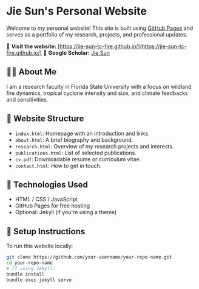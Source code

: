 # Jie Sun's Personal Website

Welcome to my personal website! This site is built using [GitHub Pages](https://pages.github.com/) and serves as a portfolio of my research, projects, and professional updates.

🔗 **Visit the website:** [https://jie-sun-tc-fire.github.io/](https://jie-sun-tc-fire.github.io/)
🔗 **Google Scholar:** [Jie Sun](https://scholar.google.com/citations?user=EBF2gqsAAAAJ&hl=en)

## 🧑‍💻 About Me

I am a research faculty in Florida State University with a focus on  wildland fire dynamics, tropical cyclone intensity and size, and climate feedbacks and sensitivities.  

## 📁 Website Structure

- `index.html`: Homepage with an introduction and links.
- `about.html`: A brief biography and background.
- `research.html`: Overview of my research projects and interests.
- `publications.html`: List of selected publications.
- `cv.pdf`: Downloadable resume or curriculum vitae.
- `contact.html`: How to get in touch.

## 🚀 Technologies Used

- HTML / CSS / JavaScript
- GitHub Pages for free hosting
- Optional: Jekyll (if you're using a theme)

## 🔧 Setup Instructions

To run this website locally:

```bash
git clone https://github.com/your-username/your-repo-name.git
cd your-repo-name
# If using Jekyll:
bundle install
bundle exec jekyll serve
